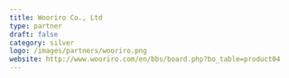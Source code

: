 ```yaml
---
title: Wooriro Co., Ltd
type: partner
draft: false
category: silver
logo: /images/partners/wooriro.png
website: http://www.wooriro.com/en/bbs/board.php?bo_table=product04
---
```

